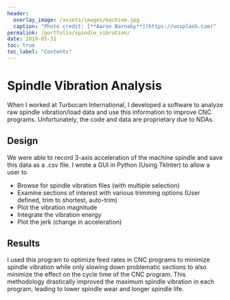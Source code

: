 ```yaml
---
header:
  overlay_image: /assets/images/machine.jpg
  caption: "Photo credit: [**Aaron Barnaby**](https://unsplash.com)"
permalink: /portfolio/spindle_vibration/
date: 2019-05-31
toc: true
toc_label: "Contents"
---
```


# Spindle Vibration Analysis

When I worked at Turbocam International, I developed a software to analyze raw spindle vibration/load data and use this information to improve CNC programs. Unfortunately, the code and data are proprietary due to NDAs.

## Design

We were able to record 3-axis acceleration of the machine spindle and save this data as a .csv file. I wrote a GUI in Python (Using TkInter) to allow a user to
<ul>
<li>Browse for spindle vibration files (with multiple selection)</li>
<li>Examine sections of interest with various trimming options (User defined, trim to shortest, auto-trim)</li>
<li>Plot the vibration magnitude</li>
<li>Integrate the vibration energy</li>
<li>Plot the jerk (change in acceleration)</li>
</ul>

## Results

I used this program to optimize feed rates in CNC programs to minimize spindle vibration while only slowing down problematic sections to also minimize the effect on the cycle time of the CNC program. This methodology drastically improved the maximum spindle vibration in each program, leading to lower spindle wear and longer spindle life.
